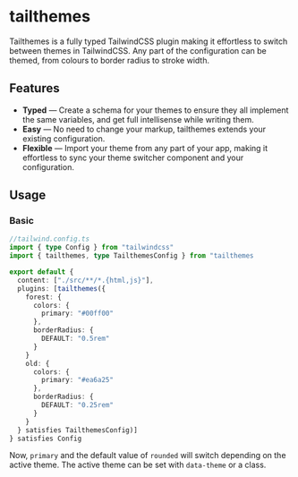 # tailthemes

Tailthemes is a fully typed TailwindCSS plugin making it effortless to switch between themes in TailwindCSS. Any part of the configuration can 
be themed, from colours to border radius to stroke width.

## Features

- **Typed** — Create a schema for your themes to ensure they all implement the same variables, and get full intellisense while writing them.
- **Easy** — No need to change your markup, tailthemes extends your existing configuration.
- **Flexible** — Import your theme from any part of your app, making it effortless to sync your theme switcher component and your configuration.

## Usage

### Basic

```ts
//tailwind.config.ts
import { type Config } from "tailwindcss"
import { tailthemes, type TailthemesConfig } from "tailthemes

export default {
  content: ["./src/**/*.{html,js}"],
  plugins: [tailthemes({
    forest: {
      colors: {
        primary: "#00ff00"
      },
      borderRadius: {
        DEFAULT: "0.5rem"
      }
    }
    old: {
      colors: {
        primary: "#ea6a25"
      },
      borderRadius: {
        DEFAULT: "0.25rem"
      }
    }
  } satisfies TailthemesConfig)]
} satisfies Config
```

Now, `primary` and the default value of `rounded` will switch depending on the active theme. The active theme can be set with `data-theme` or
a class. 
